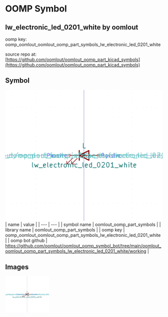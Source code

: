 # OOMP Symbol  
## lw_electronic_led_0201_white  by oomlout  
  
oomp key: oomp_oomlout_oomlout_oomp_part_symbols_lw_electronic_led_0201_white  
  
source repo at: [https://github.com/oomlout/oomlout_oomp_part_kicad_symbols](https://github.com/oomlout/oomlout_oomp_part_kicad_symbols)  
## Symbol  
  
[![working.png](working_600.png)](working.png)  
| name | value | 
| --- | --- | 
| symbol name | oomlout_oomp_part_symbols | 
| library name | oomlout_oomp_part_symbols | 
| oomp key | oomp_oomlout_oomlout_oomp_part_symbols_lw_electronic_led_0201_white | 
| oomp bot github | https://github.com/oomlout/oomlout_oomp_symbol_bot/tree/main/oomlout_oomlout_oomp_part_symbols_lw_electronic_led_0201_white/working | 
## Images  
  
[![working.png](working_140.png)](working.png)  
